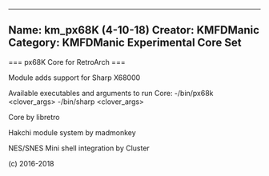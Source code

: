 -----------------------
Name: km_px68K (4-10-18)
Creator: KMFDManic
Category: KMFDManic Experimental Core Set
-----------------------
=== px68K Core for RetroArch ===

Module adds support for Sharp X68000

Available executables and arguments to run Core:
-/bin/px68k <rom> <clover_args>
-/bin/sharp <rom> <clover_args>

Core by libretro

Hakchi module system by madmonkey

NES/SNES Mini shell integration by Cluster

(c) 2016-2018
